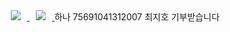 <a href="https://www.instagram.com/cjh_o3/">
    <img 
        src="http://img.shields.io/badge/-Instagram-black?style=flat&logo=Instagram&link=https://www.instagram.com/cjh_o3/"
        style="height : auto; margin-left : 10px; margin-right : 10px;"/>
</a>
<a href="https://calendar.google.com/calendar/embed?src=9hub55b8bfcvbsghv1qer8s1readpu9v%40import.calendar.google.com&ctz=Asia%2FSeoul">
    <img 
        src="https://img.shields.io/badge/googlecalendar-black?style=flat&logo=googlecalendar&link=https://calendar.google.com/calendar/embed?src=9hub55b8bfcvbsghv1qer8s1readpu9v%40import.calendar.google.com&ctz=Asia%2FSeoul"
        style="height : auto; margin-left : 10px; margin-right : 10px;"/>
</a>
하나 75691041312007 최지호 기부받습니다

